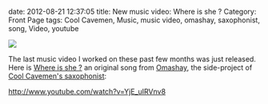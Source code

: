 date: 2012-08-21 12:37:05
title: New music video: Where is she ?
Category: Front Page
tags: Cool Cavemen, Music, music video, omashay, saxophonist, song, Video, youtube

![](/static/uploads/2012/where-is-she-banner.jpg)

The last music video I worked on these past few months was just released. Here is [Where is she ?](http://omashay.com/compositions/sounds/where-is-she-song/) an original song from [Omashay](http://omashay.com), the side-project of [Cool Cavemen's saxophonist](http://coolcavemen.com/biography/tomasito/):

http://www.youtube.com/watch?v=YjE_uIRVnv8
